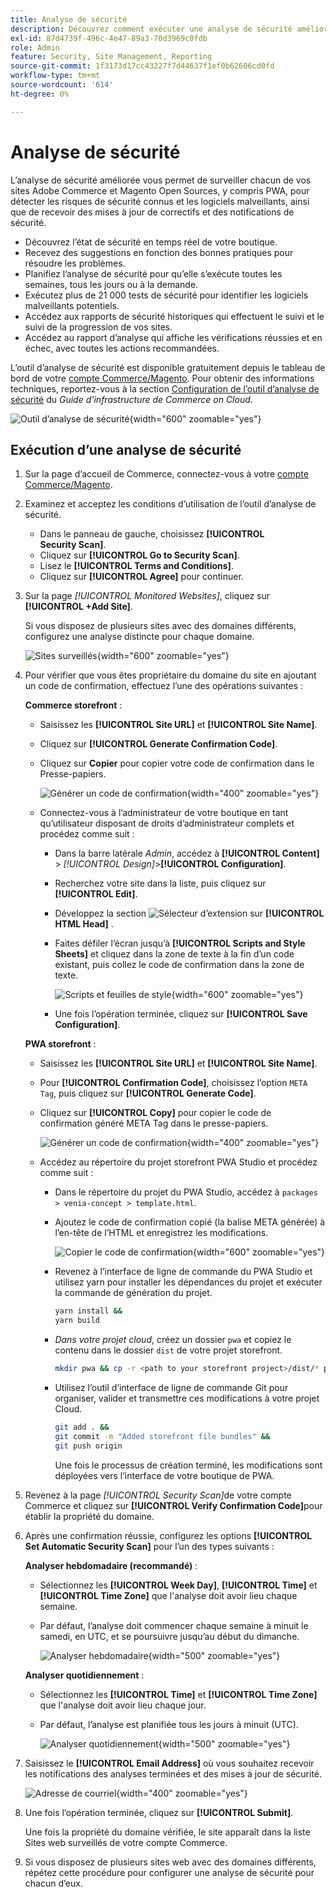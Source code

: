 ```yaml
---
title: Analyse de sécurité
description: Découvrez comment exécuter une analyse de sécurité améliorée et surveiller chacun de vos sites Adobe Commerce et Magento Open Source.
exl-id: 87d4739f-496c-4e47-89a3-70d3969c0fdb
role: Admin
feature: Security, Site Management, Reporting
source-git-commit: 1f3173d17cc43227f7d44637f1ef0b62606cd0fd
workflow-type: tm+mt
source-wordcount: '614'
ht-degree: 0%

---
```


# Analyse de sécurité

L’analyse de sécurité améliorée vous permet de surveiller chacun de vos sites Adobe Commerce et Magento Open Sources, y compris PWA, pour détecter les risques de sécurité connus et les logiciels malveillants, ainsi que de recevoir des mises à jour de correctifs et des notifications de sécurité.

- Découvrez l’état de sécurité en temps réel de votre boutique.
- Recevez des suggestions en fonction des bonnes pratiques pour résoudre les problèmes.
- Planifiez l’analyse de sécurité pour qu’elle s’exécute toutes les semaines, tous les jours ou à la demande.
- Exécutez plus de 21 000 tests de sécurité pour identifier les logiciels malveillants potentiels.
- Accédez aux rapports de sécurité historiques qui effectuent le suivi et le suivi de la progression de vos sites.
- Accédez au rapport d’analyse qui affiche les vérifications réussies et en échec, avec toutes les actions recommandées.

L’outil d’analyse de sécurité est disponible gratuitement depuis le tableau de bord de votre [compte Commerce/Magento](../getting-started/commerce-account-create.md). Pour obtenir des informations techniques, reportez-vous à la section [Configuration de l’outil d’analyse de sécurité](https://experienceleague.adobe.com/docs/commerce-cloud-service/user-guide/launch/overview.html?lang=fr#set-up-the-security-scan-tool) du _Guide d’infrastructure de Commerce on Cloud_.

![Outil d’analyse de sécurité](./assets/magento-security-scan.png){width="600" zoomable="yes"}

## Exécution d’une analyse de sécurité

1. Sur la page d’accueil de Commerce, connectez-vous à votre [compte Commerce/Magento](../getting-started/commerce-account-create.md).

1. Examinez et acceptez les conditions d’utilisation de l’outil d’analyse de sécurité.

   - Dans le panneau de gauche, choisissez **[!UICONTROL Security Scan]**.
   - Cliquez sur **[!UICONTROL Go to Security Scan]**.
   - Lisez le **[!UICONTROL Terms and Conditions]**.
   - Cliquez sur **[!UICONTROL Agree]** pour continuer.

1. Sur la page _[!UICONTROL Monitored Websites]_, cliquez sur **[!UICONTROL +Add Site]**.

   Si vous disposez de plusieurs sites avec des domaines différents, configurez une analyse distincte pour chaque domaine.

   ![Sites surveillés](./assets/monitored-website.png){width="600" zoomable="yes"}

1. Pour vérifier que vous êtes propriétaire du domaine du site en ajoutant un code de confirmation, effectuez l’une des opérations suivantes :

   **Commerce storefront** :

   - Saisissez les **[!UICONTROL Site URL]** et **[!UICONTROL Site Name]**.
   - Cliquez sur **[!UICONTROL Generate Confirmation Code]**.
   - Cliquez sur **Copier** pour copier votre code de confirmation dans le Presse-papiers.

     ![Générer un code de confirmation](./assets/scan-site1.png){width="400" zoomable="yes"}

   - Connectez-vous à l’administrateur de votre boutique en tant qu’utilisateur disposant de droits d’administrateur complets et procédez comme suit :

      - Dans la barre latérale _Admin_, accédez à **[!UICONTROL Content]** > _[!UICONTROL Design]_>**[!UICONTROL Configuration]**.
      - Recherchez votre site dans la liste, puis cliquez sur **[!UICONTROL Edit]**.
      - Développez la section ![Sélecteur d’extension](../assets/icon-display-expand.png) sur **[!UICONTROL HTML Head]** .
      - Faites défiler l’écran jusqu’à **[!UICONTROL Scripts and Style Sheets]** et cliquez dans la zone de texte à la fin d’un code existant, puis collez le code de confirmation dans la zone de texte.

        ![Scripts et feuilles de style](./assets/scan-paste-code.png){width="600" zoomable="yes"}

      - Une fois l’opération terminée, cliquez sur **[!UICONTROL Save Configuration]**.

   **PWA storefront** :

   - Saisissez les **[!UICONTROL Site URL]** et **[!UICONTROL Site Name]**.

   - Pour **[!UICONTROL Confirmation Code]**, choisissez l’option `META Tag`, puis cliquez sur **[!UICONTROL Generate Code]**.

   - Cliquez sur **[!UICONTROL Copy]** pour copier le code de confirmation généré META Tag dans le presse-papiers.

     ![Générer un code de confirmation](./assets/scan-site2.png){width="400" zoomable="yes"}

   - Accédez au répertoire du projet storefront PWA Studio et procédez comme suit :

      - Dans le répertoire du projet du PWA Studio, accédez à `packages > venia-concept > template.html`.
      - Ajoutez le code de confirmation copié (la balise META générée) à l’en-tête de l’HTML et enregistrez les modifications.

        ![Copier le code de confirmation](./assets/code-pwa.png){width="600" zoomable="yes"}

      - Revenez à l’interface de ligne de commande du PWA Studio et utilisez yarn pour installer les dépendances du projet et exécuter la commande de génération du projet.

        ```sh
        yarn install &&
        yarn build
        ```

      - *Dans votre projet cloud*, créez un dossier `pwa` et copiez le contenu dans le dossier `dist` de votre projet storefront.

        ```sh
        mkdir pwa && cp -r <path to your storefront project>/dist/* pwa
        ```

      - Utilisez l’outil d’interface de ligne de commande Git pour organiser, valider et transmettre ces modifications à votre projet Cloud.

        ```sh
        git add . &&
        git commit -m "Added storefront file bundles" &&
        git push origin
        ```

        Une fois le processus de création terminé, les modifications sont déployées vers l’interface de votre boutique de PWA.

1. Revenez à la page _[!UICONTROL Security Scan]_&#x200B;de votre compte Commerce et cliquez sur **[!UICONTROL Verify Confirmation Code]**&#x200B;pour établir la propriété du domaine.

1. Après une confirmation réussie, configurez les options **[!UICONTROL Set Automatic Security Scan]** pour l’un des types suivants :

   **Analyser hebdomadaire (recommandé)** :

   - Sélectionnez les **[!UICONTROL Week Day]**, **[!UICONTROL Time]** et **[!UICONTROL Time Zone]** que l&#39;analyse doit avoir lieu chaque semaine.
   - Par défaut, l’analyse doit commencer chaque semaine à minuit le samedi, en UTC, et se poursuivre jusqu’au début du dimanche.

     ![Analyser hebdomadaire](./assets/scan-weekly.png){width="500" zoomable="yes"}

   **Analyser quotidiennement** :

   - Sélectionnez les **[!UICONTROL Time]** et **[!UICONTROL Time Zone]** que l&#39;analyse doit avoir lieu chaque jour.
   - Par défaut, l’analyse est planifiée tous les jours à minuit (UTC).

     ![Analyser quotidiennement](./assets/scan-daily.png){width="500" zoomable="yes"}

1. Saisissez le **[!UICONTROL Email Address]** où vous souhaitez recevoir les notifications des analyses terminées et des mises à jour de sécurité.

   ![Adresse de courriel](./assets/scan-notification-email.png){width="400" zoomable="yes"}

1. Une fois l’opération terminée, cliquez sur **[!UICONTROL Submit]**.

   Une fois la propriété du domaine vérifiée, le site apparaît dans la liste Sites web surveillés de votre compte Commerce.

1. Si vous disposez de plusieurs sites web avec des domaines différents, répétez cette procédure pour configurer une analyse de sécurité pour chacun d’eux.
